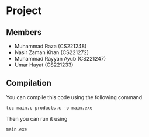 # Project
## Members
- Muhammad Raza (CS221248)
- Nasir Zaman Khan (CS221272)
- Muhammad Rayyan Ayub (CS221247)
- Umar Hayat (CS221233)

## Compilation
You can compile this code using the following command.
```
tcc main.c products.c -o main.exe
```
Then you can run it using
```
main.exe
```
